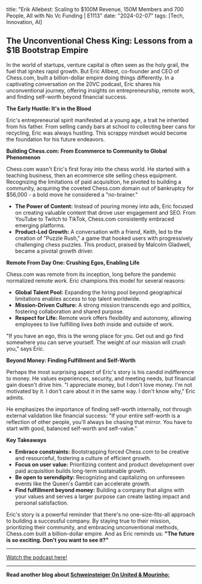 

title: "Erik Allebest: Scaling to $100M Revenue, 150M Members and 700 People, All with No Vc Funding | E1113"
date: "2024-02-07"
tags: [Tech, Innovation, AI]


## The Unconventional Chess King: Lessons from a $1B Bootstrap Empire 

In the world of startups, venture capital is often seen as the holy grail, the fuel that ignites rapid growth. But Eric Allbest, co-founder and CEO of Chess.com, built a billion-dollar empire doing things differently. In a captivating conversation on the 20VC podcast, Eric shares his unconventional journey, offering insights on entrepreneurship, remote work, and finding self-worth beyond financial success. 

**The Early Hustle: It's in the Blood** 

Eric's entrepreneurial spirit manifested at a young age, a trait he inherited from his father. From selling candy bars at school to collecting beer cans for recycling, Eric was always hustling. This scrappy mindset would become the foundation for his future endeavors.

**Building Chess.com: From Ecommerce to Community to Global Phenomenon**

Chess.com wasn't Eric's first foray into the chess world. He started with a teaching business, then an ecommerce site selling chess equipment. Recognizing the limitations of paid acquisition, he pivoted to building a community, acquiring the coveted Chess.com domain out of bankruptcy for $56,000 - a bold move he considered a "no-brainer."  

* **The Power of Content:** Instead of pouring money into ads, Eric focused on creating valuable content that drove user engagement and SEO. From YouTube to Twitch to TikTok, Chess.com consistently embraced emerging platforms.
* **Product-Led Growth:**  A conversation with a friend, Keith, led to the creation of "Puzzle Rush," a game that hooked users with progressively challenging chess puzzles. This product, praised by Malcolm Gladwell, became a pivotal growth driver. 

**Remote From Day One: Crushing Egos, Enabling Life** 

Chess.com was remote from its inception, long before the pandemic normalized remote work. Eric champions this model for several reasons:

* **Global Talent Pool:**  Expanding the hiring pool beyond geographical limitations enables access to top talent worldwide.
* **Mission-Driven Culture:**  A strong mission transcends ego and politics, fostering collaboration and shared purpose.
* **Respect for Life:**  Remote work offers flexibility and autonomy, allowing employees to live fulfilling lives both inside and outside of work. 

"If you have an ego, this is the wrong place for you. Get out and go find somewhere you can serve yourself. The weight of our mission will crush you," says Eric. 

**Beyond Money: Finding Fulfillment and Self-Worth**

Perhaps the most surprising aspect of Eric's story is his candid indifference to money. He values experiences, security, and meeting needs, but financial gain doesn't drive him. "I appreciate money, but I don't love money. I'm not motivated by it. I don't care about it in the same way. I don't know why," Eric admits. 

He emphasizes the importance of finding self-worth internally, not through external validation like financial success: "If your entire self-worth is a reflection of other people, you'll always be chasing that mirror. You have to start with good, balanced self-worth and self-value."

**Key Takeaways**

* **Embrace constraints:** Bootstrapping forced Chess.com to be creative and resourceful, fostering a culture of efficient growth.
* **Focus on user value:**  Prioritizing content and product development over paid acquisition builds long-term sustainable growth.
* **Be open to serendipity:**  Recognizing and capitalizing on unforeseen events like the Queen's Gambit can accelerate growth.
* **Find fulfillment beyond money:** Building a company that aligns with your values and serves a larger purpose can create lasting impact and personal satisfaction.

Eric's story is a powerful reminder that there's no one-size-fits-all approach to building a successful company. By staying true to their mission, prioritizing their community, and embracing unconventional methods, Chess.com built a billion-dollar empire. And as Eric reminds us: **"The future is so exciting. Don't you want to see it?"**

---

<a href="https://youtube.com/watch?v=sT3isR06-fg" target="_blank">Watch the podcast here!</a>


---

**Read another blog about [Schweinsteiger On United & Mourinho: ](./20240418-bastianschweinsteiger-theoverlap)**
